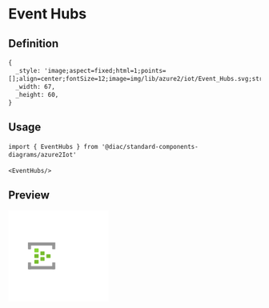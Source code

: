 # Event Hubs

## Definition

```
{
  _style: 'image;aspect=fixed;html=1;points=[];align=center;fontSize=12;image=img/lib/azure2/iot/Event_Hubs.svg;strokeColor=none;',
  _width: 67,
  _height: 60,
}
```

## Usage

```
import { EventHubs } from '@diac/standard-components-diagrams/azure2Iot'

<EventHubs/>
```

## Preview

<img src="./event-hubs.png" width="200"/>
